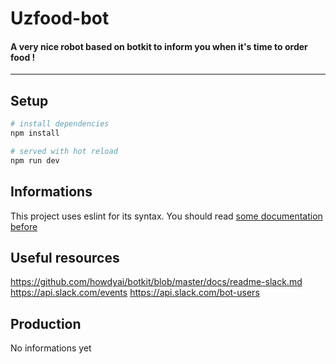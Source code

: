 # Uzfood-bot

#### A very nice robot based on botkit to inform you when it's time to order food !

***

## Setup
``` bash
# install dependencies
npm install

# served with hot reload
npm run dev
```

## Informations
This project uses eslint for its syntax. You should read [some documentation before ](http://eslint.org/docs/rules/)


## Useful resources
https://github.com/howdyai/botkit/blob/master/docs/readme-slack.md
https://api.slack.com/events
https://api.slack.com/bot-users

## Production
No informations yet
